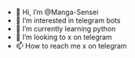 - 👋 Hi, I’m @Manga-Sensei
- 👀 I’m interested in telegram bots 
- 🌱 I’m currently learning python 
- 💞️ I’m looking to x on telegram 
- 📫 How to reach me x on telegram 

<!---
Manga-Sensei/Manga-Sensei is a ✨ special ✨ repository because its `README.md` (this file) appears on your GitHub profile.
You can click the Preview link to take a look at your changes.
--->
